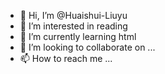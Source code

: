 - 👋 Hi, I’m @Huaishui-Liuyu
- 👀 I’m interested in reading
- 🌱 I’m currently learning html
- 💞️ I’m looking to collaborate on ...
- 📫 How to reach me ...

<!---
Huaishui-Liuyu/Huaishui-Liuyu is a ✨ special ✨ repository because its `README.md` (this file) appears on your GitHub profile.
You can click the Preview link to take a look at your changes.
--->
